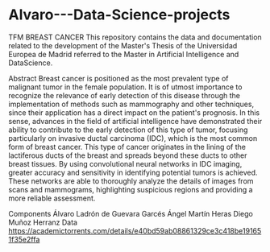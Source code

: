# Alvaro---Data-Science-projects
TFM BREAST CANCER 
This repository contains the data and documentation related to the development of the Master's Thesis of the Universidad Europea de Madrid referred to the Master in Artificial Intelligence and DataScience.

Abstract
Breast cancer is positioned as the most prevalent type of malignant tumor in the female population. It is of utmost importance to recognize the relevance of early detection of this disease through the implementation of methods such as mammography and other techniques, since their application has a direct impact on the patient's prognosis. In this sense, advances in the field of artificial intelligence have demonstrated their ability to contribute to the early detection of this type of tumor, focusing particularly on invasive ductal carcinoma (IDC), which is the most common form of breast cancer. This type of cancer originates in the lining of the lactiferous ducts of the breast and spreads beyond these ducts to other breast tissues. By using convolutional neural networks in IDC imaging, greater accuracy and sensitivity in identifying potential tumors is achieved. These networks are able to thoroughly analyze the details of images from scans and mammograms, highlighting suspicious regions and providing a more reliable assessment.

Components
Álvaro Ladrón de Guevara Garcés
Ángel Martín Heras
Diego Muñoz Herranz
Data
https://academictorrents.com/details/e40bd59ab08861329ce3c418be191651f35e2ffa

